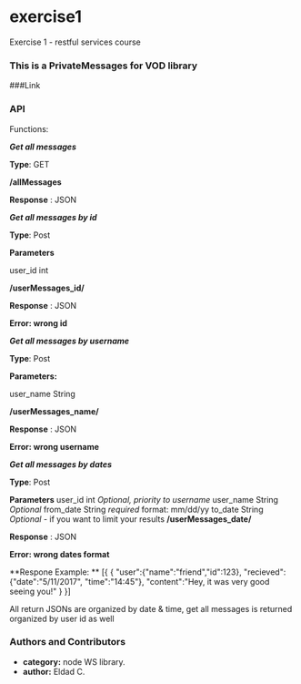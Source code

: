 # exercise1
Exercise 1 - restful services course

### This is a PrivateMessages for VOD library ###

###Link

### API

Functions:

***Get all messages***

**Type**: GET

**/allMessages**

**Response** : JSON

***Get all messages by id***

**Type**: Post

**Parameters**

user_id int

**/userMessages_id/**

**Response** : JSON

**Error: wrong id**

***Get all messages by username***

**Type**: Post

**Parameters:**

user_name String

**/userMessages_name/**

**Response** : JSON

**Error: wrong username**

***Get all messages by dates***

**Type**: Post

**Parameters**
user_id int *Optional, priority to username*
user_name String *Optional*
from_date String *required* format: mm/dd/yy
to_date String *Optional* - if you want to limit your results
**/userMessages_date/**

**Response** : JSON

**Error: wrong dates format**

**Respone Example: **
[{
	{
		"user":{"name":"friend","id":123},
		"recieved":{"date":"5/11/2017", "time":"14:45"},
		"content":"Hey, it was very good seeing you!"
	}
}]

All return JSONs are organized by date & time, get all messages is returned organized by user id as well

### Authors and Contributors
* **category:** node WS library.
* **author:** Eldad C.  